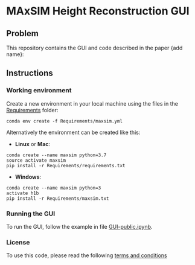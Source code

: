 # MAxSIM Height Reconstruction GUI

## Problem

This repository contains the GUI and code described in the paper {add name}:

## Instructions

### Working environment
Create a new environment in your local machine using the files in the [Requirements](add_link) folder:

```
conda env create -f Requirements/maxsim.yml
```
Alternatively the environment can be created like this:

- __Linux__ or __Mac__:

```
conda create --name maxsim python=3.7
source activate maxsim
pip install -r Requirements/requirements.txt
```

- __Windows__:

```
conda create --name maxsim python=3
activate h1b
pip install -r Requirements/maxsim.txt
```

### Running the GUI
To run the GUI, follow the example in file [GUI-public.ipynb](add_link).

### License
To use this code, please read the following [terms and conditions](https://www.jotform.com/form/222996130144151)
